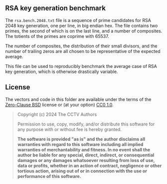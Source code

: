 ## RSA key generation benchmark

The `rsa.bench.2048.txt` file is a sequence of prime candidates for RSA 2048 key
generation, one per line, in big endian hex. The file contains two primes, the
second of which is on the last line, and a number of composites. The totients of
the primes are coprime with 65537.

The number of composites, the distribution of their small divisors, and the
number of trailing zeros are all chosen to be representative of the expected
average.

This file can be used to reproducibly benchmark the average case of RSA key
generation, which is otherwise drastically variable.

## License

The vectors and code in this folder are available under the terms of the
[Zero-Clause BSD](https://opensource.org/licenses/0BSD) license or (at your
option) [CC0 1.0](https://creativecommons.org/publicdomain/zero/1.0/).

> Copyright (c) 2024 The CCTV Authors
>
> Permission to use, copy, modify, and/or distribute this software for any purpose
with or without fee is hereby granted.
>
> **The software is provided "as is" and the author disclaims all warranties with
regard to this software including all implied warranties of merchantability and
fitness. In no event shall the author be liable for any special, direct,
indirect, or consequential damages or any damages whatsoever resulting from loss
of use, data or profits, whether in an action of contract, negligence or other
tortious action, arising out of or in connection with the use or performance of
this software.**
